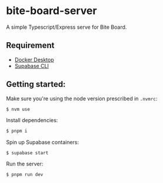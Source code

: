 # bite-board-server
A simple Typescript/Express serve for Bite Board.

## Requirement
- [Docker Desktop](https://www.docker.com/products/docker-desktop/)
- [Supabase CLI](https://supabase.com/docs/guides/cli/getting-started)

## Getting started:
Make sure you're using the node version prescribed in `.nvmrc`:
```bash
$ nvm use
```
Install dependencies:
```bash
$ pnpm i
```
Spin up Supabase containers:
```
$ supabase start
```
Run the server:

```bash
$ pnpm run dev
```
